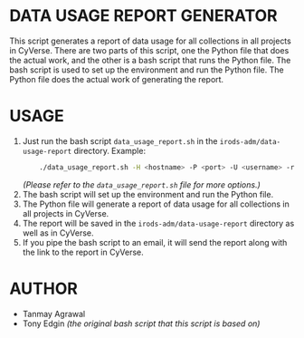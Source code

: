 # DATA USAGE REPORT GENERATOR

This script generates a report of data usage for all collections in all projects in CyVerse. There are two parts of this script, one the Python file that does the actual work, and the other is a bash script that runs the Python file. The bash script is used to set up the environment and run the Python file. The Python file does the actual work of generating the report.
# USAGE
1. Just run the bash script `data_usage_report.sh` in the `irods-adm/data-usage-report` directory.
    Example:
    ```bash
        ./data_usage_report.sh -H <hostname> -P <port> -U <username> -r <resource> --html
    ```
    *(Please refer to the `data_usage_report.sh` file for more options.)*
2. The bash script will set up the environment and run the Python file.
3. The Python file will generate a report of data usage for all collections in all projects in CyVerse.
4. The report will be saved in the `irods-adm/data-usage-report` directory as well as in CyVerse.
5. If you pipe the bash script to an email, it will send the report along with the link to the report in CyVerse.

# AUTHOR
- Tanmay Agrawal
- Tony Edgin *(the original bash script that this script is based on)*

